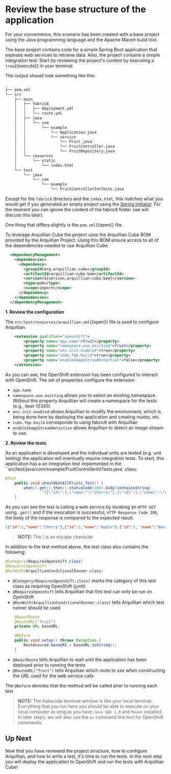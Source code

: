 # Review the base structure of the application

For your convenience, this scenario has been created with a base project using the Java programming language and the Apache Maven build tool.

The base project contains code for a simple Spring Boot application that exposes web services to retrieve data. Also, the project contains a simple integration test. Start by reviewing the  project's content by executing a ``tree``{{execute}} in your terminal.

The output should look something like this:

```sh
.
├── pom.xml
└── src
    ├── main
    │   ├── fabric8
    │   │   ├── deployment.yml
    │   │   └── route.yml
    │   ├── java
    │   │   └── com
    │   │       └── example
    │   │           └── Application.java
    │   │           └── service
    │   │           	└── Fruit.java
    │   │           	└── FruitController.java
    │   │           	└── FruitRepository.java
    │   └── resources
    │       └── static
    │           └── index.html
    └── test
        └── java
            └── com
                └── example
                    └── FruitControllerIntTests.java
```

Except for the `fabric8` directory and the `index.html`, this matches what you would get if you generated an empty project using the [Spring Initializr](https://start.spring.io). For the moment you can ignore the content of the fabric8 folder (we will discuss this later).

One thing that differs slightly is the ``pom.xml``{{open}} file.

 
To leverage Arquillian Cube the project uses the Arquillian Cube BOM provided by the Arquillian Project. Using this BOM ensure access to all of the  dependencies needed to use Arquillian Cube.

```xml
  <dependencyManagement>
    <dependencies>
      <dependency>
        <groupId>org.arquillian.cube</groupId>
        <artifactId>arquillian-cube-bom</artifactId>
        <version>${version.arquillian-cube.bom}</version>
        <type>pom</type>
        <scope>import</scope>
      </dependency>
    </dependencies>
  </dependencyManagement>
```

**1. Review the configuration**

The `src/test/resources/arquillian.xml`{{open}} file is used to configure Arquillian. 

```xml
	<extension qualifier="openshift">
		<property name="app.name">fruit</property>
		<property name="namespace.use.existing">fruit</property>
		<property name="env.init.enabled">true</property>
		<property name="cube.fmp.build">true</property>
		<property name="enableImageStreamDetection">false</property>
	</extension>
```

As you can see, the OpenShift extension has been configured to interact with OpenShift. The set of properties configure the extension:

* ``app.name``
* ``namespace.use.existing`` allows you to select an existing namespace. Without this property Arquillian will create a namespace for the tests (e.g., itest-12345)
* ``env.init.enabled`` allows Arquillian to modify the environment, which is being done here by deploying the application and creating routes, etc.
* ``cube.fmp.build`` corresponds to using fabric8 with Arquillian
* ``enableImageStreamDetection`` allows Arquillian to detect an image stream to use.


**2. Review the tests**

As an application is developed and the individual units are tested (e.g. unit testing) the application will eventually require integration tests. To start, this application has a an integration test implemented in the ``src/test/java/com/example/FruitControllerIntTests.java` class:

```java
@Test
	public void shouldGetAllFruits_Test() {
		when().get().then().statusCode(200).body(containsString(
				"[{\"id\":1,\"name\":\"Cherry\"},{\"id\":2,\"name\":\"Apple\"},{\"id\":3,\"name\":\"Banana\"}]"));
	}
```

As you can see the test is calling a web service by invoking an `HTTP GET` using `.get()` and if the invocation is successful, `HTTP Response Code 200`, the body of the response is compared to the expected result.

```json
[{"id":1,"name":"Cherry"},{"id":2,"name":"Apple"},{"id":3, "name":"Banana"}]
```

>**NOTE:** The \ is an escape character


In addition to the test method above, the test class also contains the following:

```java
@Category(RequiresOpenshift.class)
@RequiresOpenshift
@RunWith(ArquillianConditionalRunner.class)
```

* `@Category(RequiresOpenshift.class)` marks the category of this test class as requiring OpenShift (junit)
* `@RequiresOpenshift` tells Arquillian that this test can only be run on OpenShift
* `@RunWith(ArquillianConditionalRunner.class)` tells Arquillian which test runner should be used


```java
	@AwaitRoute
	@RouteURL("fruit")
	private URL baseURL;

	@Before
	public void setup() throws Exception {
		RestAssured.baseURI = baseURL.toString();
	}
```
* `@AwaitRoute` tells Arquillian to wait until the application has been deployed prior to running the tests
* `@RouteURL("fruit")` tells Arquillian which route to use when constructing the URL used for the web service calls

The `@Before` denotes that the method will be called prior to running each test

>**NOTE:** The Katacoda terminal window is like your local terminal. Everything that you run here you should be able to execute on your local computer as long as you have `Java SDK 1.8` and `Maven` installed. In later steps, we will also use the `oc` command line tool for OpenShift commands.

## Up Next

Now that you have reviewed the project structure, how to configure Arquillian, and how to write a test, it's time to run the tests. In the next step you will deploy the application to OpenShift and run the tests with Arquillian Cube!
